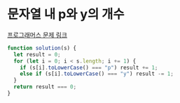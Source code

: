 # 문자열 내 p와 y의 개수

[프로그래머스 문제 링크](https://programmers.co.kr/learn/courses/30/lessons/12916)

```javascript
function solution(s) {
  let result = 0;
  for (let i = 0; i < s.length; i += 1) {
    if (s[i].toLowerCase() === "p") result += 1;
    else if (s[i].toLowerCase() === "y") result -= 1;
  }
  return result === 0;
}
```
